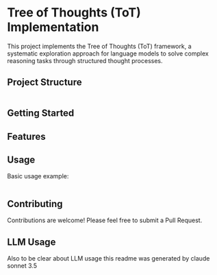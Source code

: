 # Tree of Thoughts (ToT) Implementation

This project implements the Tree of Thoughts (ToT) framework, a systematic exploration approach for language models to solve complex reasoning tasks through structured thought processes.

## Project Structure

```
```

## Getting Started


## Features


## Usage

Basic usage example:

```python

```

## Contributing

Contributions are welcome! Please feel free to submit a Pull Request.

## LLM Usage
Also to be clear about LLM usage this readme was generated by claude sonnet 3.5
